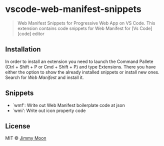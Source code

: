 # vscode-web-manifest-snippets

> Web Manifest Snippets for Progressive Web App on VS Code. This extension contains code snippets for Web Manifest for [Vs Code][code] editor
​
## Installation

In order to install an extension you need to launch the Command Pallete (Ctrl + Shift + P or Cmd + Shift + P) and type Extensions.
There you have either the option to show the already installed snippets or install new ones. Search for *Web Manifest* and install it.

## Snippets

- `wmf': Write out Web Manifest boilerplate code at json
- `wmi': Write out icon property code

## License

MIT © [Jimmy Moon](http://ragingwind.me)